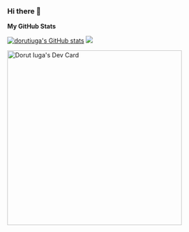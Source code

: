 ### Hi there 👋

<b>My GitHub Stats</b>

<a href="https://github.com/dorutiuga"><img src="https://github-readme-stats.vercel.app/api?username=dorutiuga&show_icons=true&hide=&count_private=true&title_color=0891b2&text_color=ffffff&icon_color=0891b2&bg_color=1c1917&hide_border=true&show_icons=true" alt="dorutiuga's GitHub stats" /></a>
<a href="https://github.com/dorutiuga"><img src="https://github-readme-streak-stats.herokuapp.com/?user=dorutiuga&stroke=ffffff&background=1c1917&ring=0891b2&fire=0891b2&currStreakNum=ffffff&currStreakLabel=0891b2&sideNums=ffffff&sideLabels=ffffff&dates=ffffff&hide_border=true" /></a>


<a href="https://app.daily.dev/dorutiuga"><img src="https://api.daily.dev/devcards/66140c36d21f46dbaf5e91fe63ce30bf.png?r=yck" width="400" alt="Dorut Iuga's Dev Card"/></a>
